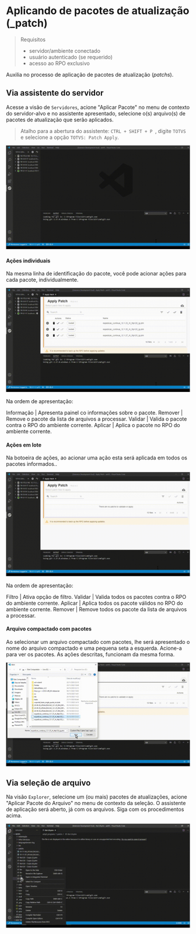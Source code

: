 
# Aplicando de pacotes de atualização (_patch)

> Requisitos
>
> - servidor/ambiente conectado
> - usuário autenticado (se requerido)
> - acesso ao RPO exclusivo

Auxilia no processo de aplicação de pacotes de atualização (_patchs_).

## Via assistente do servidor

Acesse a visão de ``Servidores``, acione "Aplicar Pacote" no menu de contexto do servidor-alvo e no assistente apresentado, selecione o(s) arquivo(s) de pacotes de atualização que serão aplicados.

> Atalho para a abertura do assistente: `CTRL + SHIFT + P `, digite `TOTVS` e selecione a opção `TOTVS: Patch Apply`.

![Abertura do assistente](./patch/open-wizard.gif)

#### Ações individuais

Na mesma linha de identificação do pacote, você pode acionar ações para cada pacote, individualmente.

![Individual](./patch/single-apply.gif)

Na ordem de apresentação:

Informação | Apresenta painel co informações sobre o pacote.
Remover | Remove o pacote da lista de arquivos a processar.
Validar | Valida o pacote contra o RPO do ambiente corrente.
Aplicar | Aplica o pacote no RPO do ambiente corrente.

#### Ações em lote

Na botoeira de ações, ao acionar uma ação esta será aplicada em todos os pacotes informados..

![Em lote](./patch/batch-apply.gif)

Na ordem de apresentação:

Filtro | Ativa opção de filtro.
Validar | Valida todos os pacotes contra o RPO do ambiente corrente.
Aplicar | Aplica todos os pacote válidos no RPO do ambiente corrente.
Remover | Remove todos os pacote da lista de arquivos a processar.

#### Arquivo compactado com pacotes

Ao selecionar um arquivo compactado com pacotes, lhe será apresentado o nome do arquivo compactado e uma pequena seta a esquerda. Acione-a para ver os pacotes. As ações descritas, funcionam da mesma forma.

![Arquivo compactado](./patch/apply-zip-file.gif)

## Via seleção de arquivo

Na visão ``Explorer``, selecione um (ou mais) pacotes de atualizações, acione "Aplicar Pacote do Arquivo" no menu de contexto da seleção. O assistente de aplicação será aberto, já com os arquivos. Siga com os procedimentos acima.

![A parte de arquivo](./patch/apply-from-file.gif)